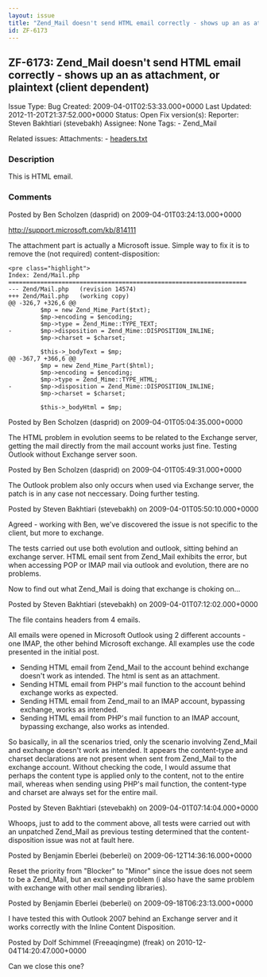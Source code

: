 ```yaml
---
layout: issue
title: "Zend_Mail doesn't send HTML email correctly - shows up an as attachment, or plaintext (client dependent)"
id: ZF-6173
---
```


ZF-6173: Zend\_Mail doesn't send HTML email correctly - shows up an as attachment, or plaintext (client dependent)
------------------------------------------------------------------------------------------------------------------

 Issue Type: Bug Created: 2009-04-01T02:53:33.000+0000 Last Updated: 2012-11-20T21:37:52.000+0000 Status: Open Fix version(s): 
 Reporter:  Steven Bakhtiari (stevebakh)  Assignee:  None  Tags: - Zend\_Mail
 
 Related issues: 
 Attachments: - [headers.txt](/issues/secure/attachment/11850/headers.txt)
 
### Description

This is HTML email.

 

 

### Comments

Posted by Ben Scholzen (dasprid) on 2009-04-01T03:24:13.000+0000

<http://support.microsoft.com/kb/814111>

The attachment part is actually a Microsoft issue. Simple way to fix it is to remove the (not required) content-disposition:

 
    <pre class="highlight">
    Index: Zend/Mail.php
    ===================================================================
    --- Zend/Mail.php   (revision 14574)
    +++ Zend/Mail.php   (working copy)
    @@ -326,7 +326,6 @@
             $mp = new Zend_Mime_Part($txt);
             $mp->encoding = $encoding;
             $mp->type = Zend_Mime::TYPE_TEXT;
    -        $mp->disposition = Zend_Mime::DISPOSITION_INLINE;
             $mp->charset = $charset;
     
             $this->_bodyText = $mp;
    @@ -367,7 +366,6 @@
             $mp = new Zend_Mime_Part($html);
             $mp->encoding = $encoding;
             $mp->type = Zend_Mime::TYPE_HTML;
    -        $mp->disposition = Zend_Mime::DISPOSITION_INLINE;
             $mp->charset = $charset;
     
             $this->_bodyHtml = $mp;


 

 

Posted by Ben Scholzen (dasprid) on 2009-04-01T05:04:35.000+0000

The HTML problem in evolution seems to be related to the Exchange server, getting the mail directly from the mail account works just fine. Testing Outlook without Exchange server soon.

 

 

Posted by Ben Scholzen (dasprid) on 2009-04-01T05:49:31.000+0000

The Outlook problem also only occurs when used via Exchange server, the patch is in any case not neccessary. Doing further testing.

 

 

Posted by Steven Bakhtiari (stevebakh) on 2009-04-01T05:50:10.000+0000

Agreed - working with Ben, we've discovered the issue is not specific to the client, but more to exchange.

The tests carried out use both evolution and outlook, sitting behind an exchange server. HTML email sent from Zend\_Mail exhibits the error, but when accessing POP or IMAP mail via outlook and evolution, there are no problems.

Now to find out what Zend\_Mail is doing that exchange is choking on...

 

 

Posted by Steven Bakhtiari (stevebakh) on 2009-04-01T07:12:02.000+0000

The file contains headers from 4 emails.

All emails were opened in Microsoft Outlook using 2 different accounts - one IMAP, the other behind Microsoft exchange. All examples use the code presented in the initial post.

- Sending HTML email from Zend\_Mail to the account behind exchange doesn't work as intended. The html is sent as an attachment.
- Sending HTML email from PHP's mail function to the account behind exchange works as expected.
- Sending HTML email from Zend\_mail to an IMAP account, bypassing exchange, works as intended.
- Sending HTML email from PHP's mail function to an IMAP account, bypassing exchange, also works as intended.

So basically, in all the scenarios tried, only the scenario involving Zend\_Mail and exchange doesn't work as intended. It appears the content-type and charset declarations are not present when sent from Zend\_Mail to the exchange account. Without checking the code, I would assume that perhaps the content type is applied only to the content, not to the entire mail, whereas when sending using PHP's mail function, the content-type and charset are always set for the entire mail.

 

 

Posted by Steven Bakhtiari (stevebakh) on 2009-04-01T07:14:04.000+0000

Whoops, just to add to the comment above, all tests were carried out with an unpatched Zend\_Mail as previous testing determined that the content-disposition issue was not at fault here.

 

 

Posted by Benjamin Eberlei (beberlei) on 2009-06-12T14:36:16.000+0000

Reset the priority from "Blocker" to "Minor" since the issue does not seem to be a Zend\_Mail, but an exchange problem (i also have the same problem with exchange with other mail sending libraries).

 

 

Posted by Benjamin Eberlei (beberlei) on 2009-09-18T06:23:13.000+0000

I have tested this with Outlook 2007 behind an Exchange server and it works correctly with the Inline Content Disposition.

 

 

Posted by Dolf Schimmel (Freeaqingme) (freak) on 2010-12-04T14:20:47.000+0000

Can we close this one?

 

 